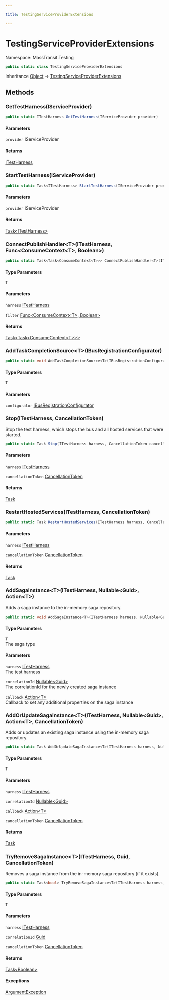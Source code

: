 ```yaml
---

title: TestingServiceProviderExtensions

---
```


# TestingServiceProviderExtensions

Namespace: MassTransit.Testing

```csharp
public static class TestingServiceProviderExtensions
```

Inheritance [Object](https://learn.microsoft.com/en-us/dotnet/api/system.object) → [TestingServiceProviderExtensions](../masstransit-testing/testingserviceproviderextensions)

## Methods

### **GetTestHarness(IServiceProvider)**

```csharp
public static ITestHarness GetTestHarness(IServiceProvider provider)
```

#### Parameters

`provider` IServiceProvider<br/>

#### Returns

[ITestHarness](../masstransit-testing/itestharness)<br/>

### **StartTestHarness(IServiceProvider)**

```csharp
public static Task<ITestHarness> StartTestHarness(IServiceProvider provider)
```

#### Parameters

`provider` IServiceProvider<br/>

#### Returns

[Task\<ITestHarness\>](https://learn.microsoft.com/en-us/dotnet/api/system.threading.tasks.task-1)<br/>

### **ConnectPublishHandler\<T\>(ITestHarness, Func\<ConsumeContext\<T\>, Boolean\>)**

```csharp
public static Task<Task<ConsumeContext<T>>> ConnectPublishHandler<T>(ITestHarness harness, Func<ConsumeContext<T>, bool> filter)
```

#### Type Parameters

`T`<br/>

#### Parameters

`harness` [ITestHarness](../masstransit-testing/itestharness)<br/>

`filter` [Func\<ConsumeContext\<T\>, Boolean\>](https://learn.microsoft.com/en-us/dotnet/api/system.func-2)<br/>

#### Returns

[Task\<Task\<ConsumeContext\<T\>\>\>](https://learn.microsoft.com/en-us/dotnet/api/system.threading.tasks.task-1)<br/>

### **AddTaskCompletionSource\<T\>(IBusRegistrationConfigurator)**

```csharp
public static void AddTaskCompletionSource<T>(IBusRegistrationConfigurator configurator)
```

#### Type Parameters

`T`<br/>

#### Parameters

`configurator` [IBusRegistrationConfigurator](../masstransit/ibusregistrationconfigurator)<br/>

### **Stop(ITestHarness, CancellationToken)**

Stop the test harness, which stops the bus and all hosted services that were started.

```csharp
public static Task Stop(ITestHarness harness, CancellationToken cancellationToken)
```

#### Parameters

`harness` [ITestHarness](../masstransit-testing/itestharness)<br/>

`cancellationToken` [CancellationToken](https://learn.microsoft.com/en-us/dotnet/api/system.threading.cancellationtoken)<br/>

#### Returns

[Task](https://learn.microsoft.com/en-us/dotnet/api/system.threading.tasks.task)<br/>

### **RestartHostedServices(ITestHarness, CancellationToken)**

```csharp
public static Task RestartHostedServices(ITestHarness harness, CancellationToken cancellationToken)
```

#### Parameters

`harness` [ITestHarness](../masstransit-testing/itestharness)<br/>

`cancellationToken` [CancellationToken](https://learn.microsoft.com/en-us/dotnet/api/system.threading.cancellationtoken)<br/>

#### Returns

[Task](https://learn.microsoft.com/en-us/dotnet/api/system.threading.tasks.task)<br/>

### **AddSagaInstance\<T\>(ITestHarness, Nullable\<Guid\>, Action\<T\>)**

Adds a saga instance to the in-memory saga repository.

```csharp
public static void AddSagaInstance<T>(ITestHarness harness, Nullable<Guid> correlationId, Action<T> callback)
```

#### Type Parameters

`T`<br/>
The saga type

#### Parameters

`harness` [ITestHarness](../masstransit-testing/itestharness)<br/>
The test harness

`correlationId` [Nullable\<Guid\>](https://learn.microsoft.com/en-us/dotnet/api/system.nullable-1)<br/>
The correlationId for the newly created saga instance

`callback` [Action\<T\>](https://learn.microsoft.com/en-us/dotnet/api/system.action-1)<br/>
Callback to set any additional properties on the saga instance

### **AddOrUpdateSagaInstance\<T\>(ITestHarness, Nullable\<Guid\>, Action\<T\>, CancellationToken)**

Adds or updates an existing saga instance using the in-memory saga repository.

```csharp
public static Task AddOrUpdateSagaInstance<T>(ITestHarness harness, Nullable<Guid> correlationId, Action<T> callback, CancellationToken cancellationToken)
```

#### Type Parameters

`T`<br/>

#### Parameters

`harness` [ITestHarness](../masstransit-testing/itestharness)<br/>

`correlationId` [Nullable\<Guid\>](https://learn.microsoft.com/en-us/dotnet/api/system.nullable-1)<br/>

`callback` [Action\<T\>](https://learn.microsoft.com/en-us/dotnet/api/system.action-1)<br/>

`cancellationToken` [CancellationToken](https://learn.microsoft.com/en-us/dotnet/api/system.threading.cancellationtoken)<br/>

#### Returns

[Task](https://learn.microsoft.com/en-us/dotnet/api/system.threading.tasks.task)<br/>

### **TryRemoveSagaInstance\<T\>(ITestHarness, Guid, CancellationToken)**

Removes a saga instance from the in-memory saga repository (if it exists).

```csharp
public static Task<bool> TryRemoveSagaInstance<T>(ITestHarness harness, Guid correlationId, CancellationToken cancellationToken)
```

#### Type Parameters

`T`<br/>

#### Parameters

`harness` [ITestHarness](../masstransit-testing/itestharness)<br/>

`correlationId` [Guid](https://learn.microsoft.com/en-us/dotnet/api/system.guid)<br/>

`cancellationToken` [CancellationToken](https://learn.microsoft.com/en-us/dotnet/api/system.threading.cancellationtoken)<br/>

#### Returns

[Task\<Boolean\>](https://learn.microsoft.com/en-us/dotnet/api/system.threading.tasks.task-1)<br/>

#### Exceptions

[ArgumentException](https://learn.microsoft.com/en-us/dotnet/api/system.argumentexception)<br/>
